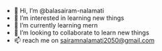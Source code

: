 - 👋 Hi, I’m @balasairam-nalamati
- 👀 I’m interested in learning new things
- 🌱 I’m currently learning mern
- 💞️ I’m looking to collaborate to learn new things
- 📫 reach me on sairamnalamati2050@gmail.com

<!---
balasairam-nalamati/balasairam-nalamati is a ✨ special ✨ repository because its `README.md` (this file) appears on your GitHub profile.
You can click the Preview link to take a look at your changes.
--->
